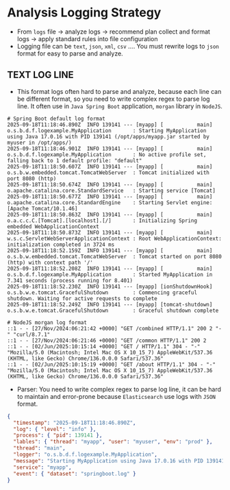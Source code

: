# Analysis Logging Strategy

- From `logs` file -> analyze logs -> recommend plan collect and format logs -> apply standard rules into file configuration
- Logging file can be `text`, `json`, `xml`, `csv` .... You must rewrite logs to `json` format for easy to parse and analyze.

## TEXT LOG LINE

- This format logs often hard to parse and analyze, because each line can be different format, so you need to write complex regex to parse log line. It often use in `Java Spring Boot` application, `morgan` library in `NodeJS`.

```stdout
# Spring Boot default log format
2025-09-18T11:18:46.890Z  INFO 139141 --- [myapp] [           main] o.s.b.d.f.logexample.MyApplication       : Starting MyApplication using Java 17.0.16 with PID 139141 (/opt/apps/myapp.jar started by myuser in /opt/apps/)
2025-09-18T11:18:46.901Z  INFO 139141 --- [myapp] [           main] o.s.b.d.f.logexample.MyApplication       : No active profile set, falling back to 1 default profile: "default"
2025-09-18T11:18:50.607Z  INFO 139141 --- [myapp] [           main] o.s.b.w.embedded.tomcat.TomcatWebServer  : Tomcat initialized with port 8080 (http)
2025-09-18T11:18:50.674Z  INFO 139141 --- [myapp] [           main] o.apache.catalina.core.StandardService   : Starting service [Tomcat]
2025-09-18T11:18:50.677Z  INFO 139141 --- [myapp] [           main] o.apache.catalina.core.StandardEngine    : Starting Servlet engine: [Apache Tomcat/10.1.46]
2025-09-18T11:18:50.863Z  INFO 139141 --- [myapp] [           main] o.a.c.c.C.[Tomcat].[localhost].[/]       : Initializing Spring embedded WebApplicationContext
2025-09-18T11:18:50.873Z  INFO 139141 --- [myapp] [           main] w.s.c.ServletWebServerApplicationContext : Root WebApplicationContext: initialization completed in 3724 ms
2025-09-18T11:18:52.159Z  INFO 139141 --- [myapp] [           main] o.s.b.w.embedded.tomcat.TomcatWebServer  : Tomcat started on port 8080 (http) with context path '/'
2025-09-18T11:18:52.208Z  INFO 139141 --- [myapp] [           main] o.s.b.d.f.logexample.MyApplication       : Started MyApplication in 7.341 seconds (process running for 8.401)
2025-09-18T11:18:52.230Z  INFO 139141 --- [myapp] [ionShutdownHook] o.s.b.w.e.tomcat.GracefulShutdown        : Commencing graceful shutdown. Waiting for active requests to complete
2025-09-18T11:18:52.249Z  INFO 139141 --- [myapp] [tomcat-shutdown] o.s.b.w.e.tomcat.GracefulShutdown        : Graceful shutdown complete

# NodeJS morgan log format
::1 - - [27/Nov/2024:06:21:42 +0000] "GET /combined HTTP/1.1" 200 2 "-" "curl/8.7.1"
::1 - - [27/Nov/2024:06:21:46 +0000] "GET /common HTTP/1.1" 200 2
::1 - - [02/Jun/2025:10:15:14 +0000] "GET / HTTP/1.1" 304 - "-" "Mozilla/5.0 (Macintosh; Intel Mac OS X 10_15_7) AppleWebKit/537.36 (KHTML, like Gecko) Chrome/136.0.0.0 Safari/537.36"
::1 - - [02/Jun/2025:10:15:19 +0000] "GET /about HTTP/1.1" 304 - "-" "Mozilla/5.0 (Macintosh; Intel Mac OS X 10_15_7) AppleWebKit/537.36 (KHTML, like Gecko) Chrome/136.0.0.0 Safari/537.36"
```

- Parser: You need to write complex regex to parse log line, it can be hard to maintain and error-prone because `Elasticsearch` use logs with `JSON` format.

```json
{
  "timestamp": "2025-09-18T11:18:46.890Z",
  "log": { "level": "info" },
  "process": { "pid": 139141 },
  "lables": { "thread": "myapp", "user": "myuser", "env": "prod" },
  "thread": "main",
  "logger": "o.s.b.d.f.logexample.MyApplication",
  "message": "Starting MyApplication using Java 17.0.16 with PID 139141 (/opt/apps/myapp.jar started by myuser in /opt/apps/)",
  "service": "myapp",
  "event": { "dataset": "springboot.log" }
}
```
